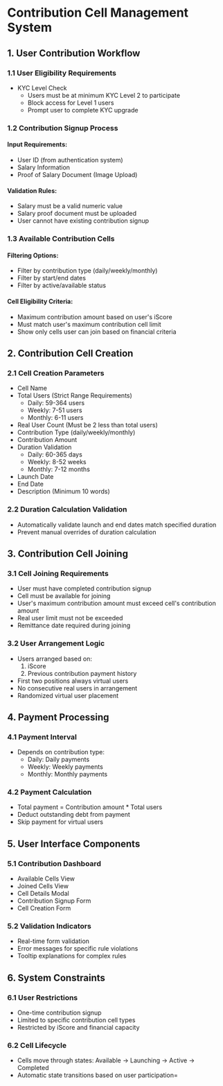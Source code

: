 # Contribution Cell Management System

## 1. User Contribution Workflow

### 1.1 User Eligibility Requirements
- KYC Level Check
  - Users must be at minimum KYC Level 2 to participate
  - Block access for Level 1 users
  - Prompt user to complete KYC upgrade

### 1.2 Contribution Signup Process
#### Input Requirements:
- User ID (from authentication system)
- Salary Information
- Proof of Salary Document (Image Upload)

#### Validation Rules:
- Salary must be a valid numeric value
- Salary proof document must be uploaded
- User cannot have existing contribution signup

### 1.3 Available Contribution Cells
#### Filtering Options:
- Filter by contribution type (daily/weekly/monthly)
- Filter by start/end dates
- Filter by active/available status

#### Cell Eligibility Criteria:
- Maximum contribution amount based on user's iScore
- Must match user's maximum contribution cell limit
- Show only cells user can join based on financial criteria

## 2. Contribution Cell Creation

### 2.1 Cell Creation Parameters
- Cell Name
- Total Users (Strict Range Requirements)
  - Daily: 59-364 users
  - Weekly: 7-51 users
  - Monthly: 6-11 users
- Real User Count (Must be 2 less than total users)
- Contribution Type (daily/weekly/monthly)
- Contribution Amount
- Duration Validation
  - Daily: 60-365 days
  - Weekly: 8-52 weeks
  - Monthly: 7-12 months
- Launch Date
- End Date
- Description (Minimum 10 words)

### 2.2 Duration Calculation Validation
- Automatically validate launch and end dates match specified duration
- Prevent manual overrides of duration calculation

## 3. Contribution Cell Joining

### 3.1 Cell Joining Requirements
- User must have completed contribution signup
- Cell must be available for joining
- User's maximum contribution amount must exceed cell's contribution amount
- Real user limit must not be exceeded
- Remittance date required during joining

### 3.2 User Arrangement Logic
- Users arranged based on:
  1. iScore
  2. Previous contribution payment history
- First two positions always virtual users
- No consecutive real users in arrangement
- Randomized virtual user placement

## 4. Payment Processing

### 4.1 Payment Interval
- Depends on contribution type:
  - Daily: Daily payments
  - Weekly: Weekly payments
  - Monthly: Monthly payments

### 4.2 Payment Calculation
- Total payment = Contribution amount * Total users
- Deduct outstanding debt from payment
- Skip payment for virtual users

## 5. User Interface Components

### 5.1 Contribution Dashboard
- Available Cells View
- Joined Cells View
- Cell Details Modal
- Contribution Signup Form
- Cell Creation Form

### 5.2 Validation Indicators
- Real-time form validation
- Error messages for specific rule violations
- Tooltip explanations for complex rules

## 6. System Constraints

### 6.1 User Restrictions
- One-time contribution signup
- Limited to specific contribution cell types
- Restricted by iScore and financial capacity

### 6.2 Cell Lifecycle
- Cells move through states: Available → Launching → Active → Completed
- Automatic state transitions based on user participation=